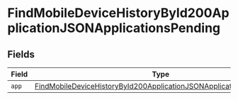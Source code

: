 # FindMobileDeviceHistoryById200ApplicationJSONApplicationsPending


## Fields

| Field                                                                                                                                                                 | Type                                                                                                                                                                  | Required                                                                                                                                                              | Description                                                                                                                                                           |
| --------------------------------------------------------------------------------------------------------------------------------------------------------------------- | --------------------------------------------------------------------------------------------------------------------------------------------------------------------- | --------------------------------------------------------------------------------------------------------------------------------------------------------------------- | --------------------------------------------------------------------------------------------------------------------------------------------------------------------- |
| `app`                                                                                                                                                                 | [FindMobileDeviceHistoryById200ApplicationJSONApplicationsPendingApp](../../models/operations/findmobiledevicehistorybyid200applicationjsonapplicationspendingapp.md) | :heavy_minus_sign:                                                                                                                                                    | N/A                                                                                                                                                                   |